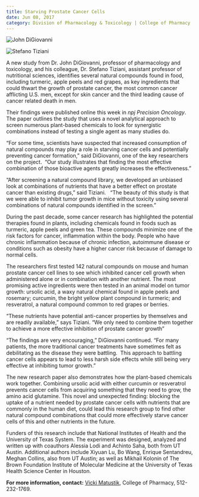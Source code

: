 ```yaml
--- 
title: Starving Prostate Cancer Cells
date: Jun 08, 2017
category: Division of Pharmacology & Toxicology | College of Pharmacy
---
```


![John DiGiovanni](http://research.utexas.edu/showcase/assets/js/fileman/Uploads/DiGiovanni.jpg)

![Stefano Tiziani](http://research.utexas.edu/showcase/assets/js/fileman/Uploads/Tiziani.jpg)

A new study from Dr. John DiGiovanni, professor of pharmacology and toxicology, and his colleague, Dr. Stefano Tiziani, assistant professor of nutritional sciences, identifies several natural compounds found in food, including turmeric, apple peels and red grapes, as key ingredients that could thwart the growth of prostate cancer, the most common cancer afflicting U.S. men, except for skin cancer and the third leading cause of cancer related death in men.

Their findings were published online this week in _npj Precision Oncology_. The paper outlines the study that uses a novel analytical approach to screen numerous plant-based chemicals to look for synergistic combinations instead of testing a single agent as many studies do.

“For some time, scientists have suspected that increased consumption of natural compounds may play a role in starving cancer cells and potentially preventing cancer formation,” said DiGiovanni, one of the key researchers on the project.  “Our study illustrates that finding the most effective combination of those bioactive agents greatly increases the effectiveness.”

“After screening a natural compound library, we developed an unbiased look at combinations of nutrients that have a better effect on prostate cancer than existing drugs,” said Tiziani.   “The beauty of this study is that we were able to inhibit tumor growth in mice without toxicity using several combinations of natural compounds identified in the screen.”

During the past decade, some cancer research has highlighted the potential therapies found in plants, including chemicals found in foods such as turmeric, apple peels and green tea. These compounds minimize one of the risk factors for cancer, inflammation within the body. People who have chronic inflammation because of chronic infection, autoimmune disease or conditions such as obesity have a higher cancer risk because of damage to normal cells.

The researchers first tested 142 natural compounds on mouse and human prostate cancer cell lines to see which inhibited cancer cell growth when administered alone or in combination with another nutrient. The most promising active ingredients were then tested in an animal model on tumor growth: ursolic acid, a waxy natural chemical found in apple peels and rosemary; curcumin, the bright yellow plant compound in turmeric; and resveratrol, a natural compound common to red grapes or berries.

“These nutrients have potential anti-cancer properties by themselves and are readily available,” says Tiziani. “We only need to combine them together to achieve a more effective inhibition of prostate cancer growth”

“The findings are very encouraging,” DiGiovanni continued. “For many patients, the more traditional cancer treatments have sometimes felt as debilitating as the disease they were battling.  This approach to battling cancer cells appears to lead to less harsh side effects while still being very effective at inhibiting tumor growth.”

The new research paper also demonstrates how the plant-based chemicals work together. Combining ursolic acid with either curcumin or resveratrol prevents cancer cells from acquiring something that they need to grow, the amino acid glutamine. This novel and unexpected finding: blocking the uptake of a nutrient needed by prostate cancer cells with nutrients that are commonly in the human diet, could lead this research group to find other natural compound combinations that could more effectively starve cancer cells of this and other nutrients in the future.

Funders of this research include that National Institutes of Health and the University of Texas System. The experiment was designed, analyzed and written up with coauthors Alessia Lodi and Achinto Saha, both from UT Austin. Additional authors include Xiyuan Lu, Bo Wang, Enrique Sentandreu, Meghan Collins, also from UT Austin; as well as Mikhail Kolonin of The Brown Foundation Institute of Molecular Medicine at the University of Texas Health Science Center in Houston.

**For more information, contact:** [Vicki Matustik](mailto:matustik@austin.utexas.edu), College of Pharmacy, 512-232-1769.
